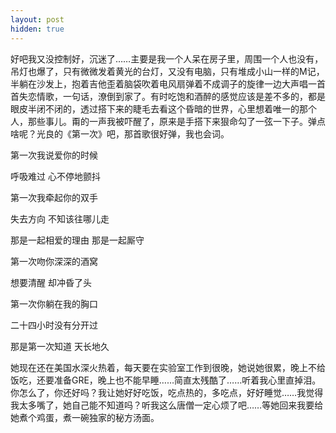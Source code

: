 ```yaml
---
layout: post
hidden: true
---
```


好吧我又没控制好，沉迷了……主要是我一个人呆在房子里，周围一个人也没有，吊灯也爆了，只有微微发着黄光的台灯，又没有电脑，只有堆成小山一样的M记，半躺在沙发上，抱着吉他歪着脑袋吹着电风扇弹着不成调子的旋律一边大声唱一首首失恋情歌，一句话，潦倒到家了。有时吃饱和酒醉的感觉应该是差不多的，都是眼皮半闭不闭的，透过搭下来的睫毛去看这个昏暗的世界，心里想着唯一的那个人，那些事儿。甭的一声我被吓醒了，原来是手搭下来狠命勾了一弦一下子。弹点啥呢？光良的《第一次》吧，那首歌很好弹，我也会词。

第一次我说爱你的时候
  
呼吸难过 心不停地颤抖
  
第一次我牵起你的双手
  
失去方向 不知该往哪儿走
  
那是一起相爱的理由 那是一起厮守
  
第一次吻你深深的酒窝
  
想要清醒 却冲昏了头
  
第一次你躺在我的胸口
  
二十四小时没有分开过
  
那是第一次知道 天长地久

她现在还在美国水深火热着，每天要在实验室工作到很晚，她说她很累，晚上不给饭吃，还要准备GRE，晚上也不能早睡……简直太残酷了……听着我心里直掉泪。你怎么了，你还好吗？我让她好好吃饭，吃点热的，多吃点，好好睡觉……我觉得我太多嘴了，她自己能不知道吗？听我这么唐僧一定心烦了吧……等她回来我要给她煮个鸡蛋，煮一碗独家的秘方汤面。